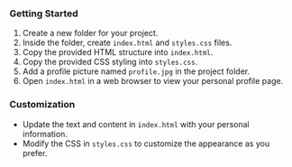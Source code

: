 
### Getting Started
1. Create a new folder for your project.
2. Inside the folder, create `index.html` and `styles.css` files.
3. Copy the provided HTML structure into `index.html`.
4. Copy the provided CSS styling into `styles.css`.
5. Add a profile picture named `profile.jpg` in the project folder.
6. Open `index.html` in a web browser to view your personal profile page.

### Customization
- Update the text and content in `index.html` with your personal information.
- Modify the CSS in `styles.css` to customize the appearance as you prefer.

